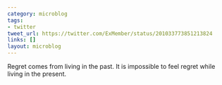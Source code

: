 ```yaml
---
category: microblog
tags:
- twitter
tweet_url: https://twitter.com/ExMember/status/201033773851213824
links: []
layout: microblog
---
```

Regret comes from living in the past. It is impossible to feel regret while living in the present.
